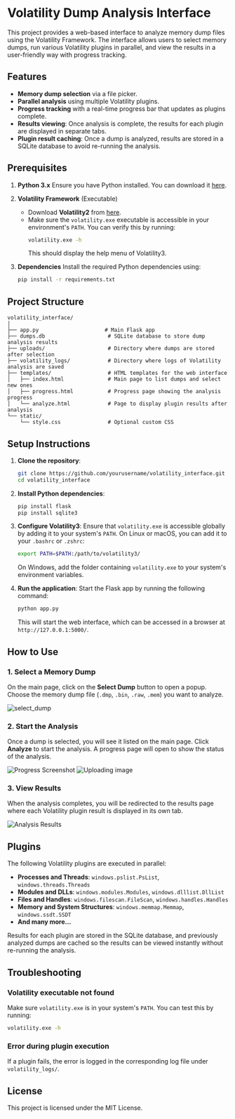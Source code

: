 
# Volatility Dump Analysis Interface

This project provides a web-based interface to analyze memory dump files using the Volatility Framework. The interface allows users to select memory dumps, run various Volatility plugins in parallel, and view the results in a user-friendly way with progress tracking.

## Features
- **Memory dump selection** via a file picker.
- **Parallel analysis** using multiple Volatility plugins.
- **Progress tracking** with a real-time progress bar that updates as plugins complete.
- **Results viewing**: Once analysis is complete, the results for each plugin are displayed in separate tabs.
- **Plugin result caching**: Once a dump is analyzed, results are stored in a SQLite database to avoid re-running the analysis.

## Prerequisites
1. **Python 3.x**
   Ensure you have Python installed. You can download it [here](https://www.python.org/downloads/).
2. **Volatility Framework** (Executable)
   - Download **Volatility2** from [here](https://github.com/volatilityfoundation/volatility2).
   - Make sure the `volatility.exe` executable is accessible in your environment's `PATH`. You can verify this by running:
     ```bash
     volatility.exe -h
     ```
     This should display the help menu of Volatility3.

3. **Dependencies**
   Install the required Python dependencies using:
   ```bash
   pip install -r requirements.txt
   ```

## Project Structure

```
volatility_interface/
│
├── app.py                     # Main Flask app
├── dumps.db                    # SQLite database to store dump analysis results
├── uploads/                    # Directory where dumps are stored after selection
├── volatility_logs/            # Directory where logs of Volatility analysis are saved
├── templates/                  # HTML templates for the web interface
│   ├── index.html              # Main page to list dumps and select new ones
│   ├── progress.html           # Progress page showing the analysis progress
│   └── analyze.html            # Page to display plugin results after analysis
└── static/
    └── style.css               # Optional custom CSS
```

## Setup Instructions

1. **Clone the repository**:
   ```bash
   git clone https://github.com/yourusername/volatility_interface.git
   cd volatility_interface
   ```

2. **Install Python dependencies**:
   ```bash
   pip install flask
   pip install sqlite3
   ```

3. **Configure Volatility3**:
   Ensure that `volatility.exe` is accessible globally by adding it to your system's `PATH`. On Linux or macOS, you can add it to your `.bashrc` or `.zshrc`:
   ```bash
   export PATH=$PATH:/path/to/volatility3/
   ```
   On Windows, add the folder containing `volatility.exe` to your system's environment variables.

4. **Run the application**:
   Start the Flask app by running the following command:
   ```bash
   python app.py
   ```
   This will start the web interface, which can be accessed in a browser at `http://127.0.0.1:5000/`.

## How to Use

### 1. Select a Memory Dump
On the main page, click on the **Select Dump** button to open a popup. Choose the memory dump file (`.dmp`, `.bin`, `.raw`, `.mem`) you want to analyze.

![select_dump](https://github.com/user-attachments/assets/856af797-8868-4f93-8ea2-9d721bc1d781)


### 2. Start the Analysis
Once a dump is selected, you will see it listed on the main page. Click **Analyze** to start the analysis. A progress page will open to show the status of the analysis.

![Progress Screenshot](https://github.com/user-attachments/assets/0527944f-d99c-4217-8f9b-cf4ef5b1b181)
![Uploading image](https://github.com/user-attachments/assets/506781b7-72b9-4e2b-9744-525307fd96cf)

### 3. View Results
When the analysis completes, you will be redirected to the results page where each Volatility plugin result is displayed in its own tab.

![Analysis Results](https://github.com/user-attachments/assets/b3883d3c-60ee-4f34-90e8-df069dd93df4)

## Plugins
The following Volatility plugins are executed in parallel:
- **Processes and Threads**: `windows.pslist.PsList`, `windows.threads.Threads`
- **Modules and DLLs**: `windows.modules.Modules`, `windows.dlllist.DllList`
- **Files and Handles**: `windows.filescan.FileScan`, `windows.handles.Handles`
- **Memory and System Structures**: `windows.memmap.Memmap`, `windows.ssdt.SSDT`
- **And many more...**

Results for each plugin are stored in the SQLite database, and previously analyzed dumps are cached so the results can be viewed instantly without re-running the analysis.

## Troubleshooting

### Volatility executable not found
Make sure `volatility.exe` is in your system's `PATH`. You can test this by running:
```bash
volatility.exe -h
```

### Error during plugin execution
If a plugin fails, the error is logged in the corresponding log file under `volatility_logs/`.

## License
This project is licensed under the MIT License.
